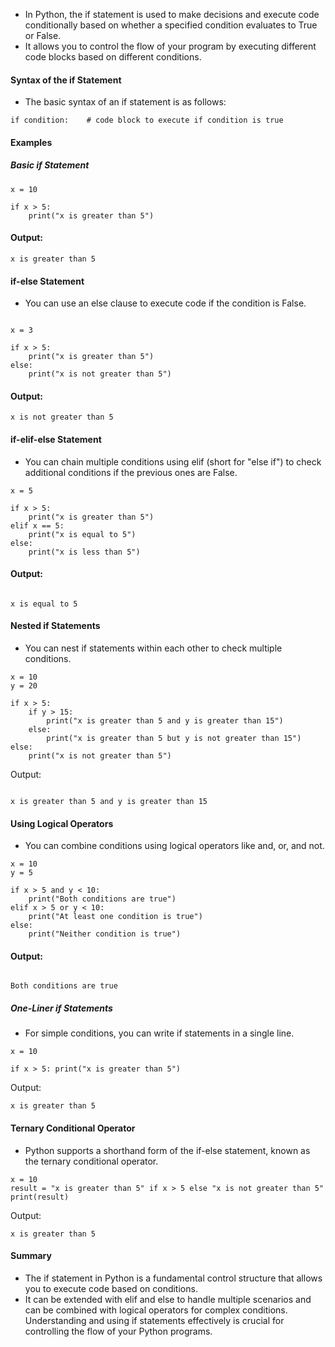 - In Python, the if statement is used to make decisions and execute code conditionally based on whether a specified condition evaluates to True or False. 
- It allows you to control the flow of your program by executing different code blocks based on different conditions.

#### Syntax of the if Statement
- The basic syntax of an if statement is as follows:


```
if condition:    # code block to execute if condition is true
```
#### Examples
##### Basic if Statement
```
x = 10

if x > 5:
    print("x is greater than 5")
```
#### Output:
```
x is greater than 5
```
#### if-else Statement
- You can use an else clause to execute code if the condition is False.

```

x = 3

if x > 5:
    print("x is greater than 5")
else:
    print("x is not greater than 5")
```
#### Output:

```
x is not greater than 5
```
#### if-elif-else Statement
- You can chain multiple conditions using elif (short for "else if") to check additional conditions if the previous ones are False.

```
x = 5

if x > 5:
    print("x is greater than 5")
elif x == 5:
    print("x is equal to 5")
else:
    print("x is less than 5")
```
#### Output:

```

x is equal to 5
```
#### Nested if Statements
- You can nest if statements within each other to check multiple conditions.

```
x = 10
y = 20

if x > 5:
    if y > 15:
        print("x is greater than 5 and y is greater than 15")
    else:
        print("x is greater than 5 but y is not greater than 15")
else:
    print("x is not greater than 5")
```
Output:

```

x is greater than 5 and y is greater than 15
```
#### Using Logical Operators
- You can combine conditions using logical operators like and, or, and not.

```
x = 10
y = 5

if x > 5 and y < 10:
    print("Both conditions are true")
elif x > 5 or y < 10:
    print("At least one condition is true")
else:
    print("Neither condition is true")
```
#### Output:

```

Both conditions are true
```
##### One-Liner if Statements
- For simple conditions, you can write if statements in a single line.

```
x = 10

if x > 5: print("x is greater than 5")
```
Output:

```
x is greater than 5
```
#### Ternary Conditional Operator
- Python supports a shorthand form of the if-else statement, known as the ternary conditional operator.

```
x = 10
result = "x is greater than 5" if x > 5 else "x is not greater than 5"
print(result)
```
Output:
```
x is greater than 5
```
#### Summary
- The if statement in Python is a fundamental control structure that allows you to execute code based on conditions. 
- It can be extended with elif and else to handle multiple scenarios and can be combined with logical operators for complex conditions. Understanding and using if statements effectively is crucial for controlling the flow of your Python programs.






